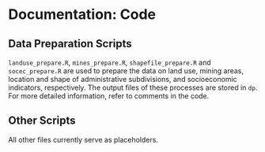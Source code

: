 # Documentation: Code


## Data Preparation Scripts

`landuse_prepare.R`, `mines_prepare.R`, `shapefile_prepare.R` and `socec_prepare.R` are used to prepare the data on land use, mining areas, location and shape of administrative subdivisions, and socioeconomic indicators, respectively. The output files of these processes are stored in `dp`. For more detailed information, refer to comments in the code.


## Other Scripts

All other files currently serve as placeholders.
